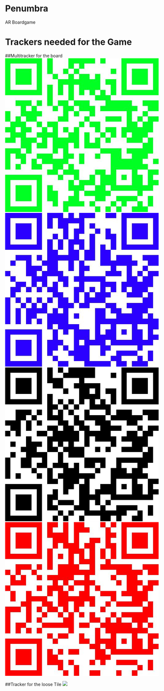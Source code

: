 # Penumbra
AR Boardgame

 # Trackers needed for the Game
 ##Multitracker for the board
![](DVL/Assets/ImageLibrary/BottomLeft.jpeg)
![](DVL/Assets/ImageLibrary/BottomRight.jpeg)
![](DVL/Assets/ImageLibrary/TopLeft.jpeg)
![](DVL/Assets/ImageLibrary/TopRight.jpeg)

##Tracker for the loose Tile
![](DVL/Assets/ImageLibrary/Tile.jpep)
